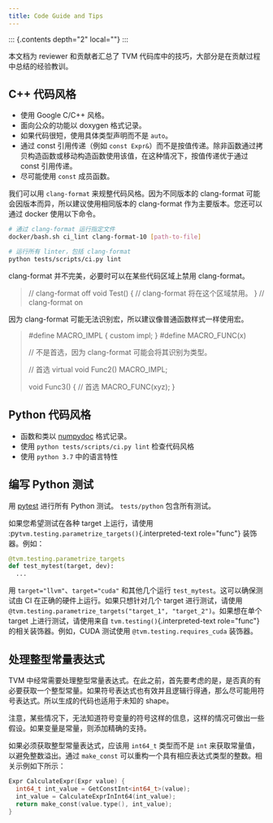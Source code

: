```yaml
---
title: Code Guide and Tips
---
```


::: {.contents depth="2" local=""}
:::

本文档为 reviewer 和贡献者汇总了 TVM 代码库中的技巧，大部分是在贡献过程中总结的经验教训。

## C++ 代码风格

-   使用 Google C/C++ 风格。
-   面向公众的功能以 doxygen 格式记录。
-   如果代码很短，使用具体类型声明而不是 `auto`。
-   通过 const 引用传递（例如 `const Expr&`）而不是按值传递。除非函数通过拷贝构造函数或移动构造函数使用该值，在这种情况下，按值传递优于通过 const 引用传递。
-   尽可能使用 `const` 成员函数。

我们可以用 `clang-format` 来规整代码风格。因为不同版本的 clang-format 可能会因版本而异，所以建议使用相同版本的 clang-format 作为主要版本。您还可以通过 docker 使用以下命令。

``` bash
# 通过 clang-format 运行指定文件
docker/bash.sh ci_lint clang-format-10 [path-to-file]

# 运行所有 linter，包括 clang-format
python tests/scripts/ci.py lint
```

clang-format 并不完美，必要时可以在某些代码区域上禁用 clang-format。

> // clang-format off 
> void Test() { 
>     // clang-format 将在这个区域禁用。
> } 
> // clang-format on

因为 clang-format 可能无法识别宏，所以建议像普通函数样式一样使用宏。

> #define MACRO_IMPL { custom impl; } 
> #define MACRO_FUNC(x)
>
> // 不是首选，因为 clang-format 可能会将其识别为类型。
>
> // 首选 
> virtual void Func2() MACRO_IMPL;
>
> void Func3() {
>     // 首选 
>     MACRO_FUNC(xyz);
> }

## Python 代码风格

-   函数和类以 [numpydoc](https://numpydoc.readthedocs.io/en/latest/) 格式记录。
-   使用 `python tests/scripts/ci.py lint` 检查代码风格
-   使用 `python 3.7` 中的语言特性

## 编写 Python 测试

用 [pytest](https://docs.pytest.org/en/stable/) 进行所有 Python 测试。 `tests/python` 包含所有测试。

如果您希望测试在各种 target 上运行，请使用 :py`tvm.testing.parametrize_targets()`{.interpreted-text role="func"} 装饰器。例如：

``` python
@tvm.testing.parametrize_targets
def test_mytest(target, dev):
  ...
```

用 `target="llvm"`、`target="cuda"` 和其他几个运行 `test_mytest`。这可以确保测试由 CI 在正确的硬件上运行。如果只想针对几个 target 进行测试，请使用 `@tvm.testing.parametrize_targets("target_1", "target_2")`。如果想在单个 target 上进行测试，请使用来自 `tvm.testing()`{.interpreted-text role="func"} 的相关装饰器。例如，CUDA 测试使用 `@tvm.testing.requires_cuda` 装饰器。

## 处理整型常量表达式

TVM 中经常需要处理整型常量表达式。在此之前，首先要考虑的是，是否真的有必要获取一个整型常量。如果符号表达式也有效并且逻辑行得通，那么尽可能用符号表达式。所以生成的代码也适用于未知的 shape。

注意，某些情况下，无法知道符号变量的符号这样的信息，这样的情况可做出一些假设。如果变量是常量，则添加精确的支持。

如果必须获取整型常量表达式，应该用 `int64_t` 类型而不是 `int` 来获取常量值，以避免整数溢出。通过 `make_const` 可以重构一个具有相应表达式类型的整数。相关示例如下所示：

``` c++
Expr CalculateExpr(Expr value) {
  int64_t int_value = GetConstInt<int64_t>(value);
  int_value = CalculateExprInInt64(int_value);
  return make_const(value.type(), int_value);
}
```
